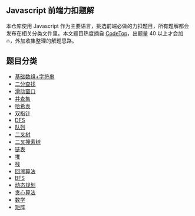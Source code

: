 ## Javascript 前端力扣题解

本仓库使用 Javascript 作为主要语言，挑选前端必做的力扣题目，所有题解都会发布在相关分类文件里。本文题目热度摘自 [CodeTop](https://codetop.cc/home)，出题量 40 以上才会加 🔥，外加收集整理的解题思路。

## 题目分类

- [基础数组+字符串](Leetcode/array+string/index.md)
- [二分查找](Leetcode/binarySearch/index.md)
- [滑动窗口](Leetcode/slidingWindow/index.md)
- [并查集](Leetcode/set/index.md)
- [哈希表](Leetcode/hashmap/index.md)
- [双指针](Leetcode/twoPointer/index.md)
- [DFS](Leetcode/dfs/index.md)
- [队列](Leetcode/queue/index.md)
- [二叉树](Leetcode/binaryTree/index.md)
- [二叉搜索树](Leetcode/binarySearchTree/index.md)
- [链表](Leetcode/linkedList/index.md)
- [堆](Leetcode/heap/index.md)
- [栈](Leetcode/stack/index.md)
- [回溯算法](Leetcode/backtracking/index.md)
- [BFS]()
- [动态规划]()
- [贪心算法]()
- [数学]()
- [矩阵]()

